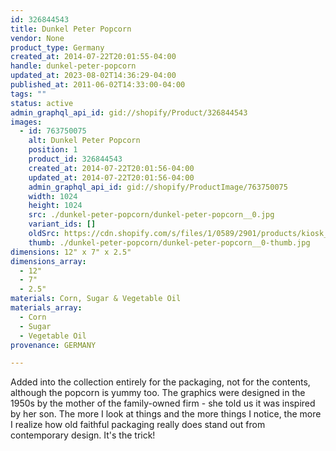 ```yaml
---
id: 326844543
title: Dunkel Peter Popcorn
vendor: None
product_type: Germany
created_at: 2014-07-22T20:01:55-04:00
handle: dunkel-peter-popcorn
updated_at: 2023-08-02T14:36:29-04:00
published_at: 2011-06-02T14:33:00-04:00
tags: ""
status: active
admin_graphql_api_id: gid://shopify/Product/326844543
images:
  - id: 763750075
    alt: Dunkel Peter Popcorn
    position: 1
    product_id: 326844543
    created_at: 2014-07-22T20:01:56-04:00
    updated_at: 2014-07-22T20:01:56-04:00
    admin_graphql_api_id: gid://shopify/ProductImage/763750075
    width: 1024
    height: 1024
    src: ./dunkel-peter-popcorn/dunkel-peter-popcorn__0.jpg
    variant_ids: []
    oldSrc: https://cdn.shopify.com/s/files/1/0589/2901/products/kiosk_popcorn.tif.jpeg?v=1406073716
    thumb: ./dunkel-peter-popcorn/dunkel-peter-popcorn__0-thumb.jpg
dimensions: 12" x 7" x 2.5"
dimensions_array:
  - 12"
  - 7"
  - 2.5"
materials: Corn, Sugar & Vegetable Oil
materials_array:
  - Corn
  - Sugar
  - Vegetable Oil
provenance: GERMANY

---
```


Added into the collection entirely for the packaging, not for the contents, although the popcorn is yummy too. The graphics were designed in the 1950s by the mother of the family-owned firm - she told us it was inspired by her son. The more I look at things and the more things I notice, the more I realize how old faithful packaging really does stand out from contemporary design. It's the trick!